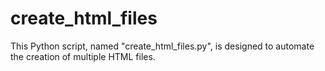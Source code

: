 # create_html_files
This Python script, named "create_html_files.py", is designed to automate the creation of multiple HTML files.
